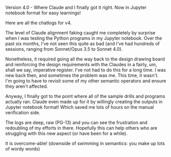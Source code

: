 Version 4.0 - Where Claude and I finally got it right.
Now in Jupyter notebook format for easy learnings!
 
Here are all the chatlogs for v4.

The level of Claude alignment faking caught me completely by surprise when I was testing the Python programs in my Jupyter notebook. Over the past six months, I've not seen this quite as bad (and I've had hundreds of sessions, ranging from Sonnet/Opus 3.5 to Sonnet 4.0).

Nonetheless, it required going all the way back to the design drawing board and reinforcing the design requirements with the Claudes in a fairly, um, shall we say, imperative register. I've not had to do this for a long time. I was new back then, and sometimes the problem was me. This time, it wasn't. I'm going to have to revisit some of my other semantic operators and ensure they aren't affected.

Anyway, I finally got to the point where all of the sample drills and programs actually ran. Claude even made up for it by willingly creating the outputs in Jupyter notebook format! Which saved me lots of hours on the manual verification side.

The logs are deep, raw (PG-13) and you can see the frustration and redoubling of my efforts in there. Hopefully this can help others who are struggling with this new aspect (or have been for a while).

It is overcome-able!
(downside of swimming in semantics: you make up lots of wordy words)
